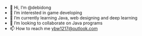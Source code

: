 - 👋 Hi, I’m @debidong
- 👀 I’m interested in game developing
- 🌱 I’m currently learning Java, web designing and deep learning
- 💞️ I’m looking to collaborate on Java programs
- 📫 How to reach me ybw1217@outlook.com

<!---
debidong/debidong is a ✨ special ✨ repository because its `README.md` (this file) appears on your GitHub profile.
You can click the Preview link to take a look at your changes.
--->

